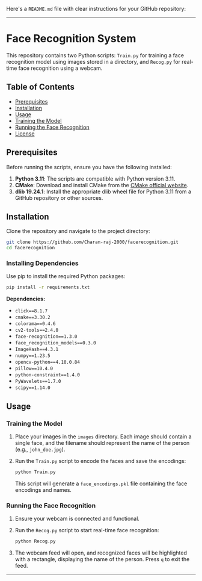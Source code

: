 Here's a `README.md` file with clear instructions for your GitHub repository:

---

# Face Recognition System

This repository contains two Python scripts: `Train.py` for training a face recognition model using images stored in a directory, and `Recog.py` for real-time face recognition using a webcam.

## Table of Contents

- [Prerequisites](#prerequisites)
- [Installation](#installation)
- [Usage](#usage)
- [Training the Model](#training-the-model)
- [Running the Face Recognition](#running-the-face-recognition)
- [License](#license)

## Prerequisites

Before running the scripts, ensure you have the following installed:

1. **Python 3.11**: The scripts are compatible with Python version 3.11.
2. **CMake**: Download and install CMake from the [CMake official website](https://cmake.org/download/).
3. **dlib 19.24.1**: Install the appropriate dlib wheel file for Python 3.11 from a GitHub repository or other sources.

## Installation

Clone the repository and navigate to the project directory:

```bash
git clone https://github.com/Charan-raj-2000/facerecognition.git
cd facerecognition
```

### Installing Dependencies

Use pip to install the required Python packages:

```bash
pip install -r requirements.txt
```

**Dependencies:**

- `click==8.1.7`
- `cmake==3.30.2`
- `colorama==0.4.6`
- `cv2-tools==2.4.0`
- `face-recognition==1.3.0`
- `face_recognition_models==0.3.0`
- `ImageHash==4.3.1`
- `numpy==1.23.5`
- `opencv-python==4.10.0.84`
- `pillow==10.4.0`
- `python-constraint==1.4.0`
- `PyWavelets==1.7.0`
- `scipy==1.14.0`

## Usage

### Training the Model

1. Place your images in the `images` directory. Each image should contain a single face, and the filename should represent the name of the person (e.g., `john_doe.jpg`).

2. Run the `Train.py` script to encode the faces and save the encodings:

   ```bash
   python Train.py
   ```

   This script will generate a `face_encodings.pkl` file containing the face encodings and names.

### Running the Face Recognition

1. Ensure your webcam is connected and functional.

2. Run the `Recog.py` script to start real-time face recognition:

   ```bash
   python Recog.py
   ```

3. The webcam feed will open, and recognized faces will be highlighted with a rectangle, displaying the name of the person. Press `q` to exit the feed.



---
